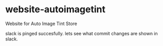# website-autoimagetint
Website for Auto Image Tint Store

slack is pinged succesfully. lets see what commit changes are shown in slack.
